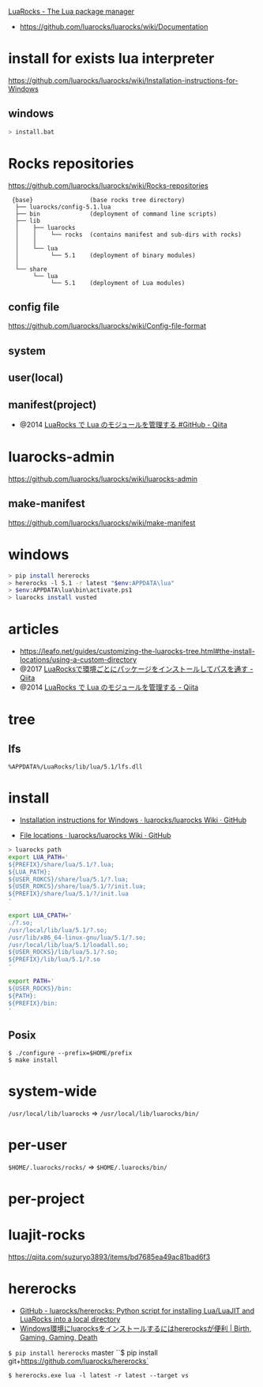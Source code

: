 [LuaRocks - The Lua package manager](https://luarocks.org/)

- https://github.com/luarocks/luarocks/wiki/Documentation

# install for exists lua interpreter

https://github.com/luarocks/luarocks/wiki/Installation-instructions-for-Windows

## windows

```sh
> install.bat
```

# Rocks repositories

https://github.com/luarocks/luarocks/wiki/Rocks-repositories

```
 {base}                (base rocks tree directory)
  ├── luarocks/config-5.1.lua
  ├── bin              (deployment of command line scripts)
  ├── lib
  │    ├── luarocks
  │    │    └── rocks  (contains manifest and sub-dirs with rocks)
  │    │
  │    └── lua
  │         └── 5.1    (deployment of binary modules)
  │
  └── share
       └── lua
            └── 5.1    (deployment of Lua modules)
```

## config file

https://github.com/luarocks/luarocks/wiki/Config-file-format

## system

## user(local)

## manifest(project)

- @2014 [LuaRocks で Lua のモジュールを管理する #GitHub - Qiita](https://qiita.com/mah0x211/items/a07a2628f129285a9337#github-%E3%81%AE%E3%83%AA%E3%83%9D%E3%82%B8%E3%83%88%E3%83%AA%E3%81%A7%E3%83%A2%E3%82%B8%E3%83%A5%E3%83%BC%E3%83%AB%E7%AE%A1%E7%90%86)

# luarocks-admin

https://github.com/luarocks/luarocks/wiki/luarocks-admin

## make-manifest

https://github.com/luarocks/luarocks/wiki/make-manifest

# windows

```sh
> pip install hererocks
> hererocks -l 5.1 -r latest "$env:APPDATA\lua"
> $env:APPDATA\lua\bin\activate.ps1
> luarocks install vusted
```

# articles

- https://leafo.net/guides/customizing-the-luarocks-tree.html#the-install-locations/using-a-custom-directory
- @2017 [LuaRocksで環境ごとにパッケージをインストールしてパスを通す - Qiita](https://qiita.com/iwai/items/61419987a1d859245dde#lua_path)
- @2014 [LuaRocks で Lua のモジュールを管理する - Qiita](https://qiita.com/mah0x211/items/a07a2628f129285a9337)

# tree

## lfs

```
%APPDATA%/LuaRocks/lib/lua/5.1/lfs.dll
```

# install

- [Installation instructions for Windows · luarocks/luarocks Wiki · GitHub](https://github.com/luarocks/luarocks/wiki/Installation-instructions-for-Windows)

- [File locations · luarocks/luarocks Wiki · GitHub](https://github.com/luarocks/luarocks/wiki/File-locations)

```sh
> luarocks path
export LUA_PATH='
${PREFIX}/share/lua/5.1/?.lua;
${LUA_PATH};
${USER_ROKCS}/share/lua/5.1/?.lua;
${USER_ROKCS}/share/lua/5.1/?/init.lua;
${PREFIX}/share/lua/5.1/?/init.lua
'

export LUA_CPATH='
./?.so;
/usr/local/lib/lua/5.1/?.so;
/usr/lib/x86_64-linux-gnu/lua/5.1/?.so;
/usr/local/lib/lua/5.1/loadall.so;
${USER_ROCKS}/lib/lua/5.1/?.so;
${PREFIX}/lib/lua/5.1/?.so
'

export PATH='
${USER_ROCKS}/bin:
${PATH}:
${PREFIX}/bin:
'
```

## Posix

```
$ ./configure --prefix=$HOME/prefix
$ make install
```

# system-wide

`/usr/local/lib/luarocks`
=>
`/usr/local/lib/luarocks/bin/`

# per-user

`$HOME/.luarocks/rocks/`
=>
`$HOME/.luarocks/bin/`

# per-project

# luajit-rocks

https://qiita.com/suzuryo3893/items/bd7685ea49ac81bad6f3

# hererocks

- [GitHub - luarocks/hererocks: Python script for installing Lua/LuaJIT and LuaRocks into a local directory](https://github.com/luarocks/hererocks)
- [Windows環境にluarocksをインストールするにはhererocksが便利 | Birth, Gaming, Gaming, Death](https://bggd.github.io/2019/12/20/hererocks-on-windows.html)

`$ pip install hererocks`
master
``$ pip install git+https://github.com/luarocks/hererocks`

`$ hererocks.exe lua -l latest -r latest --target vs`
